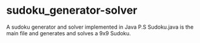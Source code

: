 # sudoku_generator-solver
A sudoku generator and solver implemented in Java
P.S Sudoku.java is the main file and generates and solves a 9x9 Sudoku.
